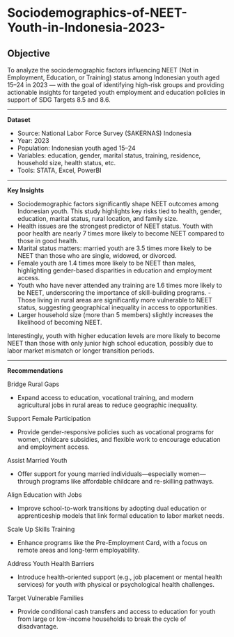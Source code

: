 # Sociodemographics-of-NEET-Youth-in-Indonesia-2023-

**Objective**
---
To analyze the sociodemographic factors influencing NEET (Not in Employment, Education, or Training) status among Indonesian youth aged 15–24 in 2023 — with the goal of identifying high-risk groups and providing actionable insights for targeted youth employment and education policies in support of SDG Targets 8.5 and 8.6.

---

**Dataset**

- Source: National Labor Force Survey (SAKERNAS) Indonesia
- Year: 2023
- Population: Indonesian youth aged 15–24
- Variables: education, gender, marital status, training, residence, household size, health status, etc.
- Tools: STATA, Excel, PowerBI

----
  
**Key Insights**

- Sociodemographic factors significantly shape NEET outcomes among Indonesian youth. This study highlights key risks tied to health, gender, education, marital status, rural location, and family size.
- Health issues are the strongest predictor of NEET status. Youth with poor health are nearly 7 times more likely to become NEET compared to those in good health.
- Marital status matters: married youth are 3.5 times more likely to be NEET than those who are single, widowed, or divorced.
- Female youth are 1.4 times more likely to be NEET than males, highlighting gender-based disparities in education and employment access.
- Youth who have never attended any training are 1.6 times more likely to be NEET, underscoring the importance of skill-building programs.
-Those living in rural areas are significantly more vulnerable to NEET status, suggesting geographical inequality in access to opportunities.
- Larger household size (more than 5 members) slightly increases the likelihood of becoming NEET.

Interestingly, youth with higher education levels are more likely to become NEET than those with only junior high school education, possibly due to labor market mismatch or longer transition periods.

----

**Recommendations**

Bridge Rural Gaps
- Expand access to education, vocational training, and modern agricultural jobs in rural areas to reduce geographic inequality.

Support Female Participation
- Provide gender-responsive policies such as vocational programs for women, childcare subsidies, and flexible work to encourage education and employment access.

Assist Married Youth
- Offer support for young married individuals—especially women—through programs like affordable childcare and re-skilling pathways.

Align Education with Jobs
- Improve school-to-work transitions by adopting dual education or apprenticeship models that link formal education to labor market needs.

Scale Up Skills Training
- Enhance programs like the Pre-Employment Card, with a focus on remote areas and long-term employability.

Address Youth Health Barriers
- Introduce health-oriented support (e.g., job placement or mental health services) for youth with physical or psychological health challenges.

Target Vulnerable Families
- Provide conditional cash transfers and access to education for youth from large or low-income households to break the cycle of disadvantage.

 
